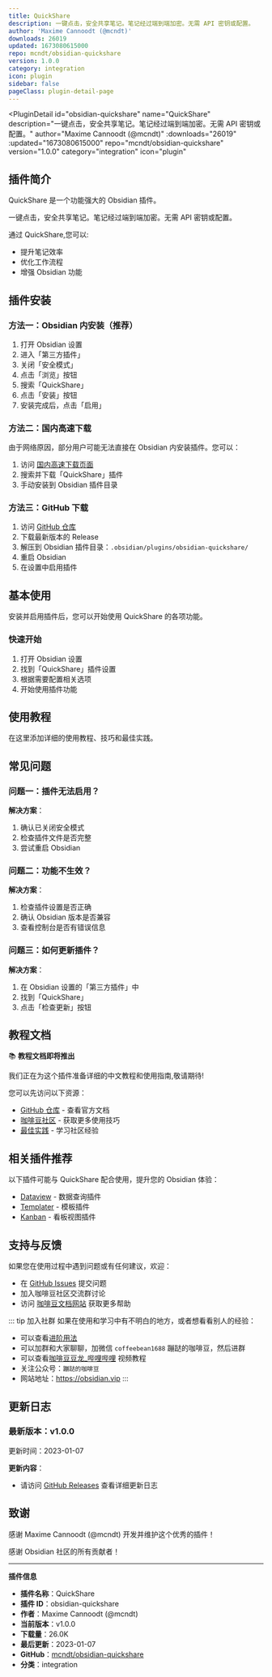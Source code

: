 ```yaml
---
title: QuickShare
description: 一键点击，安全共享笔记。笔记经过端到端加密。无需 API 密钥或配置。
author: 'Maxime Cannoodt (@mcndt)'
downloads: 26019
updated: 1673080615000
repo: mcndt/obsidian-quickshare
version: 1.0.0
category: integration
icon: plugin
sidebar: false
pageClass: plugin-detail-page
---
```


<PluginDetail
  id="obsidian-quickshare"
  name="QuickShare"
  description="一键点击，安全共享笔记。笔记经过端到端加密。无需 API 密钥或配置。"
  author="Maxime Cannoodt (@mcndt)"
  :downloads="26019"
  :updated="1673080615000"
  repo="mcndt/obsidian-quickshare"
  version="1.0.0"
  category="integration"
  icon="plugin"
>

<!-- AUTO_GENERATED_START -->
## 插件简介

QuickShare 是一个功能强大的 Obsidian 插件。

一键点击，安全共享笔记。笔记经过端到端加密。无需 API 密钥或配置。

通过 QuickShare,您可以:

- 提升笔记效率
- 优化工作流程
- 增强 Obsidian 功能

<!-- AUTO_GENERATED_END -->

<!-- AUTO_GENERATED_START -->
## 插件安装

### 方法一：Obsidian 内安装（推荐）

1. 打开 Obsidian 设置
2. 进入「第三方插件」
3. 关闭「安全模式」
4. 点击「浏览」按钮
5. 搜索「QuickShare」
6. 点击「安装」按钮
7. 安装完成后，点击「启用」

### 方法二：国内高速下载

由于网络原因，部分用户可能无法直接在 Obsidian 内安装插件。您可以：

1. 访问 [国内高速下载页面](/zh/documentation/obsidian-plugins-download.html)
2. 搜索并下载「QuickShare」插件
3. 手动安装到 Obsidian 插件目录

### 方法三：GitHub 下载

1. 访问 [GitHub 仓库](https://github.com/mcndt/obsidian-quickshare)
2. 下载最新版本的 Release
3. 解压到 Obsidian 插件目录：`.obsidian/plugins/obsidian-quickshare/`
4. 重启 Obsidian
5. 在设置中启用插件

## 基本使用

安装并启用插件后，您可以开始使用 QuickShare 的各项功能。

### 快速开始

1. 打开 Obsidian 设置
2. 找到「QuickShare」插件设置
3. 根据需要配置相关选项
4. 开始使用插件功能

<!-- AUTO_GENERATED_END -->

<!-- CUSTOM_CONTENT_START:tutorial -->
## 使用教程

在这里添加详细的使用教程、技巧和最佳实践。

<!-- CUSTOM_CONTENT_END:tutorial -->

<!-- SHARED_CONTENT_START -->
## 常见问题

### 问题一：插件无法启用？

**解决方案**：
1. 确认已关闭安全模式
2. 检查插件文件是否完整
3. 尝试重启 Obsidian

### 问题二：功能不生效？

**解决方案**：
1. 检查插件设置是否正确
2. 确认 Obsidian 版本是否兼容
3. 查看控制台是否有错误信息

### 问题三：如何更新插件？

**解决方案**：
1. 在 Obsidian 设置的「第三方插件」中
2. 找到「QuickShare」
3. 点击「检查更新」按钮

## 教程文档

📚 **教程文档即将推出**

我们正在为这个插件准备详细的中文教程和使用指南,敬请期待!

您可以先访问以下资源：
- [GitHub 仓库](https://github.com/mcndt/obsidian-quickshare) - 查看官方文档
- [咖啡豆社区](/zh/bases/) - 获取更多使用技巧
- [最佳实践](/zh/best-practices/) - 学习社区经验

## 相关插件推荐

以下插件可能与 QuickShare 配合使用，提升您的 Obsidian 体验：

- [Dataview](/zh/plugins/dataview.html) - 数据查询插件
- [Templater](/zh/plugins/templater-obsidian.html) - 模板插件
- [Kanban](/zh/plugins/obsidian-kanban.html) - 看板视图插件

## 支持与反馈

如果您在使用过程中遇到问题或有任何建议，欢迎：

- 在 [GitHub Issues](https://github.com/mcndt/obsidian-quickshare/issues) 提交问题
- 加入咖啡豆社区交流群讨论
- 访问 [咖啡豆文档网站](https://obsidian.vip) 获取更多帮助

::: tip 加入社群
如果在使用和学习中有不明白的地方，或者想看看别人的经验：
- 可以查看[进阶用法](/zh/advanced)
- 可以加群和大家聊聊，加微信 `coffeebean1688` 蹦跶的咖啡豆，然后进群
- 可以查看[咖啡豆豆龙_哔哩哔哩](https://space.bilibili.com/618777356) 视频教程
- 关注公众号：`蹦跶的咖啡豆`
- 网站地址：https://obsidian.vip
:::
<!-- SHARED_CONTENT_END -->

<!-- AUTO_GENERATED_START -->
## 更新日志

### 最新版本：v1.0.0

更新时间：2023-01-07

**更新内容**：
- 请访问 [GitHub Releases](https://github.com/mcndt/obsidian-quickshare/releases) 查看详细更新日志

## 致谢

感谢 Maxime Cannoodt (@mcndt) 开发并维护这个优秀的插件！

感谢 Obsidian 社区的所有贡献者！

---

**插件信息**
- **插件名称**：QuickShare
- **插件 ID**：obsidian-quickshare
- **作者**：Maxime Cannoodt (@mcndt)
- **当前版本**：v1.0.0
- **下载量**：26.0K
- **最后更新**：2023-01-07
- **GitHub**：[mcndt/obsidian-quickshare](https://github.com/mcndt/obsidian-quickshare)
- **分类**：integration
<!-- AUTO_GENERATED_END -->

</PluginDetail>

